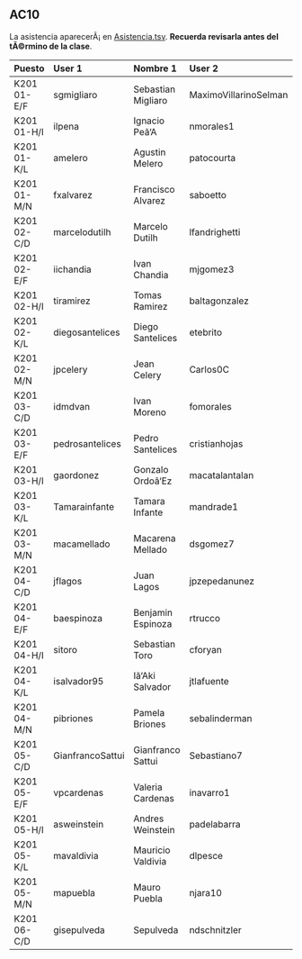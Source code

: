 ## AC10

La asistencia aparecerÃ¡ en [Asistencia.tsv](Asistencia.tsv). **Recuerda revisarla antes del tÃ©rmino de la clase**.

| Puesto | User 1 | Nombre 1 | User 2 | Nombre 2 |
|:-------|:-------|:---------|:-------|:---------|
|K201 01-E/F|sgmigliaro|Sebastian Migliaro|MaximoVillarinoSelman|Maximo Villarino|
|K201 01-H/I|ilpena|Ignacio Peã‘A|nmorales1|Nicolas Morales|
|K201 01-K/L|amelero|Agustin Melero|patocourta|Patricio Court|
|K201 01-M/N|fxalvarez|Francisco Alvarez|saboetto|Sebastian Boetto|
|K201 02-C/D|marcelodutilh|Marcelo Dutilh|lfandrighetti|Laura Andrighetti|
|K201 02-E/F|iichandia|Ivan Chandia|mjgomez3|Maria Gomez|
|K201 02-H/I|tiramirez|Tomas Ramirez|baltagonzalez|Baltazar Gonzalez|
|K201 02-K/L|diegosantelices|Diego Santelices|etebrito|Esteban Brito|
|K201 02-M/N|jpcelery|Jean Celery|Carlos0C|Carlos Cespedes|
|K201 03-C/D|idmdvan|Ivan Moreno|fomorales|Francisco Morales|
|K201 03-E/F|pedrosantelices|Pedro Santelices|cristianhojas|Cristian Hojas|
|K201 03-H/I|gaordonez|Gonzalo Ordoã‘Ez|macatalantalan|Macarena Catalan|
|K201 03-K/L|Tamarainfante|Tamara Infante|mandrade1|Martin Andrade|
|K201 03-M/N|macamellado|Macarena Mellado|dsgomez7|Diego Gomez|
|K201 04-C/D|jflagos|Juan Lagos|jpzepedanunez|Juan Zepeda Nuã‘Ez|
|K201 04-E/F|baespinoza|Benjamin Espinoza|rtrucco|Rodrigo Trucco|
|K201 04-H/I|sitoro|Sebastian Toro|cforyan|Cristobal O'Ryan|
|K201 04-K/L|isalvador95|Iã‘Aki Salvador|jtlafuente|Jose Lafuente|
|K201 04-M/N|pibriones|Pamela Briones|sebalinderman|Sebastian Linderman|
|K201 05-C/D|GianfrancoSattui|Gianfranco Sattui|Sebastiano7|Sebastian Mohr|
|K201 05-E/F|vpcardenas|Valeria Cardenas|inavarro1|Isidora Navarro|
|K201 05-H/I|asweinstein|Andres Weinstein|padelabarra|Pedro De La Barra|
|K201 05-K/L|mavaldivia|Mauricio Valdivia|dlpesce|Dante Pesce|
|K201 05-M/N|mapuebla|Mauro Puebla|njara10|Nicolas Jara|
|K201 06-C/D|gisepulveda|Sepulveda|ndschnitzler|Natalia Schnitzler|
